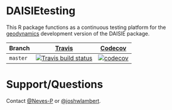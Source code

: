 # DAISIEtesting

This R package functions as a continuous testing platform for the [geodynamics](https://github.com/rsetienne/DAISIE/tree/geodynamics) development version of the DAISIE package.

Branch|[Travis](https://travis-ci.org)|[Codecov](https://www.codecov.io)
---|---|---
`master`|[![Travis build status](https://travis-ci.org/Neves-P/DAISIEtesting.svg?branch=master)](https://travis-ci.org/Neves-P/DAISIEtesting)|[![codecov](https://codecov.io/gh/Neves-P/DAISIEtesting/branch/master/graph/badge.svg)](https://codecov.io/gh/Neves-P/DAISIEtesting)

# Support/Questions
Contact [@Neves-P](https://github.com/Neves-P) or [@joshwlambert](https://github.com/joshwlambert).

